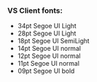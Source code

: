 ### VS Client fonts:
- 34pt Segoe UI Light
- 28pt Segoe UI Light
- 18pt Segoe UI SemiLight
- 14pt Segoe UI normal
- 12pt Segoe UI normal
- 11pt Segoe UI normal
- 09pt Segoe UI bold
